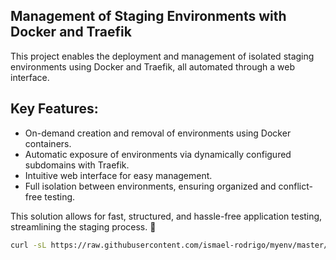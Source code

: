 ## Management of Staging Environments with Docker and Traefik
This project enables the deployment and management of isolated staging environments using Docker and Traefik, all automated through a web interface.

## Key Features:
- On-demand creation and removal of environments using Docker containers.
- Automatic exposure of environments via dynamically configured subdomains with Traefik.
- Intuitive web interface for easy management.
- Full isolation between environments, ensuring organized and conflict-free testing.

This solution allows for fast, structured, and hassle-free application testing, streamlining the staging process. 🚀

```bash
curl -sL https://raw.githubusercontent.com/ismael-rodrigo/myenv/master/install.sh | sh
```
